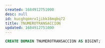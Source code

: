 ```yaml
---
created: 1684912751000
desc: null
id: kucghqomrx1jibk16mqbq72
title: TNUMEROTRANSACCION
updated: 1684912751000
---
```


```sql
CREATE DOMAIN TNUMEROTRANSACCION AS BIGINT;
```